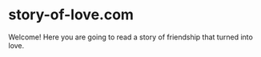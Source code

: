 # story-of-love.com
Welcome! Here you  are going to read a story of friendship that turned into love.

